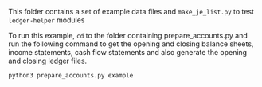 This folder contains a set of example data files and `make_je_list.py` to test `ledger-helper` modules

To run this example, `cd` to the folder containing  prepare_accounts.py and run the following command to get the opening and closing balance sheets, income statements, cash flow statements and also generate the opening and closing ledger files.

`python3 prepare_accounts.py example`
